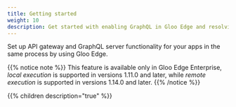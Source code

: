```yaml
---
title: Getting started
weight: 10
description: Get started with enabling GraphQL in Gloo Edge and resolving GraphQL queries to upstream services.
---
```


Set up API gateway and GraphQL server functionality for your apps in the same process by using Gloo Edge.

{{% notice note %}}
This feature is available only in Gloo Edge Enterprise, _local execution_ is supported in versions 1.11.0 and later, while _remote execution_ is supported in versions 1.14.0 and later.
{{% /notice %}}

{{% children description="true" %}}